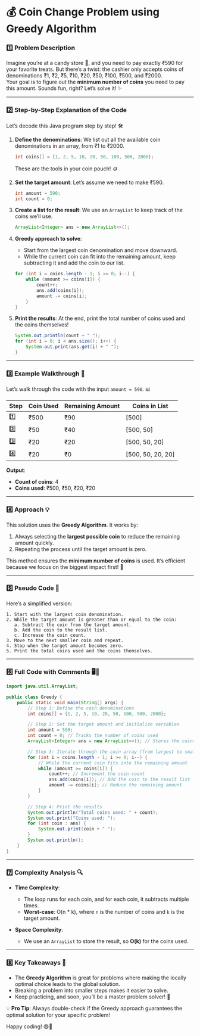 
# 💰 Coin Change Problem using Greedy Algorithm  

### 1️⃣ **Problem Description**  
Imagine you’re at a candy store 🍬, and you need to pay exactly ₹590 for your favorite treats. But there’s a twist: the cashier only accepts coins of denominations ₹1, ₹2, ₹5, ₹10, ₹20, ₹50, ₹100, ₹500, and ₹2000.  
Your goal is to figure out the **minimum number of coins** you need to pay this amount. Sounds fun, right? Let’s solve it! ✨  

---

### 2️⃣ **Step-by-Step Explanation of the Code**  
Let’s decode this Java program step by step! 🛠️  

1. **Define the denominations**: We list out all the available coin denominations in an array, from ₹1 to ₹2000.  
   ```java
   int coins[] = {1, 2, 5, 10, 20, 50, 100, 500, 2000};
   ```  
   These are the tools in your coin pouch! 🪙  

2. **Set the target amount**: Let’s assume we need to make ₹590.  
   ```java
   int amount = 590;
   int count = 0;
   ```  

3. **Create a list for the result**: We use an `ArrayList` to keep track of the coins we’ll use.  
   ```java
   ArrayList<Integer> ans = new ArrayList<>();
   ```  

4. **Greedy approach to solve**:  
   - Start from the largest coin denomination and move downward.  
   - While the current coin can fit into the remaining amount, keep subtracting it and add the coin to our list.  
   ```java
   for (int i = coins.length - 1; i >= 0; i--) {
       while (amount >= coins[i]) {
           count++;
           ans.add(coins[i]);
           amount -= coins[i];
       }
   }
   ```  

5. **Print the results**: At the end, print the total number of coins used and the coins themselves!  
   ```java
   System.out.println(count + " ");
   for (int i = 0; i < ans.size(); i++) {
       System.out.print(ans.get(i) + " ");
   }
   ```  

---

### 3️⃣ **Example Walkthrough** 🌟  

Let’s walk through the code with the input `amount = 590`. 📊  

| **Step** | **Coin Used** | **Remaining Amount** | **Coins in List**          |  
|----------|---------------|-----------------------|----------------------------|  
| 1️⃣      | ₹500          | ₹90                  | [500]                      |  
| 2️⃣      | ₹50           | ₹40                  | [500, 50]                  |  
| 3️⃣      | ₹20           | ₹20                  | [500, 50, 20]              |  
| 4️⃣      | ₹20           | ₹0                   | [500, 50, 20, 20]          |  

**Output**:  
- **Count of coins**: 4  
- **Coins used**: ₹500, ₹50, ₹20, ₹20  

---

### 4️⃣ **Approach** 💡  
This solution uses the **Greedy Algorithm**. It works by:  
1. Always selecting the **largest possible coin** to reduce the remaining amount quickly.  
2. Repeating the process until the target amount is zero.  

This method ensures the **minimum number of coins** is used. It’s efficient because we focus on the biggest impact first! 🚀  

---

### 5️⃣ **Pseudo Code** 📝  
Here’s a simplified version:  

```
1. Start with the largest coin denomination.
2. While the target amount is greater than or equal to the coin:
   a. Subtract the coin from the target amount.
   b. Add the coin to the result list.
   c. Increase the coin count.
3. Move to the next smaller coin and repeat.
4. Stop when the target amount becomes zero.
5. Print the total coins used and the coins themselves.
```  

---

### 6️⃣ **Full Code with Comments** 🖥️💬  
```java
import java.util.ArrayList;

public class Greedy {
    public static void main(String[] args) {
        // Step 1: Define the coin denominations
        int coins[] = {1, 2, 5, 10, 20, 50, 100, 500, 2000};

        // Step 2: Set the target amount and initialize variables
        int amount = 590;
        int count = 0; // Tracks the number of coins used
        ArrayList<Integer> ans = new ArrayList<>(); // Stores the coins used

        // Step 3: Iterate through the coin array (from largest to smallest)
        for (int i = coins.length - 1; i >= 0; i--) {
            // While the current coin fits into the remaining amount
            while (amount >= coins[i]) {
                count++; // Increment the coin count
                ans.add(coins[i]); // Add the coin to the result list
                amount -= coins[i]; // Reduce the remaining amount
            }
        }

        // Step 4: Print the results
        System.out.println("Total coins used: " + count);
        System.out.print("Coins used: ");
        for (int coin : ans) {
            System.out.print(coin + " ");
        }
        System.out.println();
    }
}
```  

---

### 7️⃣ **Complexity Analysis** 🔍  

- **Time Complexity**:  
  - The loop runs for each coin, and for each coin, it subtracts multiple times.  
  - **Worst-case**: O(n * k), where `n` is the number of coins and `k` is the target amount.  

- **Space Complexity**:  
  - We use an `ArrayList` to store the result, so **O(k)** for the coins used.  

---

### 8️⃣ **Key Takeaways** 🚀  
- The **Greedy Algorithm** is great for problems where making the locally optimal choice leads to the global solution.  
- Breaking a problem into smaller steps makes it easier to solve.  
- Keep practicing, and soon, you’ll be a master problem solver! 🌟  

💡 **Pro Tip**: Always double-check if the Greedy approach guarantees the optimal solution for your specific problem!  

Happy coding! 😄🎉  